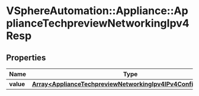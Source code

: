 # VSphereAutomation::Appliance::ApplianceTechpreviewNetworkingIpv4Resp

## Properties
Name | Type | Description | Notes
------------ | ------------- | ------------- | -------------
**value** | [**Array&lt;ApplianceTechpreviewNetworkingIpv4IPv4ConfigReadOnly&gt;**](ApplianceTechpreviewNetworkingIpv4IPv4ConfigReadOnly.md) |  | 


